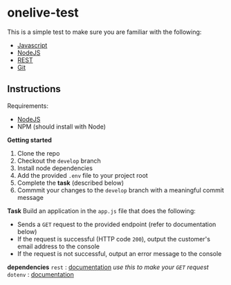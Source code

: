 # onelive-test

This is a simple test to make sure you are familiar with the following:
  - [Javascript](https://developer.mozilla.org/en-US/docs/Web/JavaScript)
  - [NodeJS](https://nodejs.org/en/)
  - [REST](https://www.ics.uci.edu/~fielding/pubs/dissertation/rest_arch_style.htm)
  - [Git](https://git-scm.com/)

## Instructions
Requirements:
  - [NodeJS](https://nodejs.org/en/)
  - NPM (should install with Node)
  
**Getting started**
  1. Clone the repo
  2. Checkout the `develop` branch
  3. Install node dependencies
  4. Add the provided `.env` file to your project root
  5. Complete the **task** (described below)
  6. Commmit your changes to the `develop` branch with a meaningful commit message

**Task**
Build an application in the `app.js` file that does the following:
  - Sends a `GET` request to the provided endpoint (refer to documentation below)
  - If the request is successful (HTTP code `200`), output the customer's email address to the console
  - If the request is not successful, output an error message to the console

**dependencies**
`rest` : [documentation](https://www.npmjs.com/package/rest) *use this to make your `GET` request*
`dotenv` : [documentation](https://www.npmjs.com/package/dotenv)